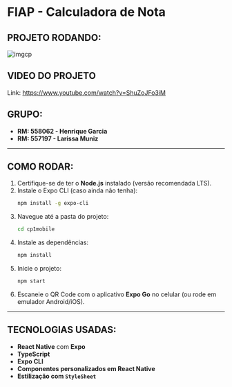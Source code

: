 # FIAP - Calculadora de Nota

## PROJETO RODANDO:
![imgcp](https://github.com/user-attachments/assets/59f22885-c11d-415e-80c2-cb31dfff5736)

## VIDEO DO PROJETO
Link: https://www.youtube.com/watch?v=ShuZoJFo3iM

## GRUPO:
- **RM: 558062 - Henrique Garcia**
- **RM: 557197 - Larissa Muniz**

---

## COMO RODAR:

1. Certifique-se de ter o **Node.js** instalado (versão recomendada LTS).
2. Instale o Expo CLI (caso ainda não tenha):
   ```bash
   npm install -g expo-cli
   ```
3. Navegue até a pasta do projeto:
   ```bash
   cd cp1mobile
   ```
4. Instale as dependências:
   ```bash
   npm install
   ```
5. Inicie o projeto:
   ```bash
   npm start
   ```
6. Escaneie o QR Code com o aplicativo **Expo Go** no celular (ou rode em emulador Android/iOS).

---

## TECNOLOGIAS USADAS:

- **React Native** com **Expo**
- **TypeScript**
- **Expo CLI**
- **Componentes personalizados em React Native**
- **Estilização com `StyleSheet`**
